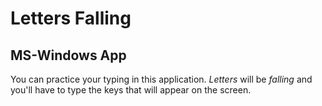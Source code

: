 <!---
matcar1972/matcar1972 is a ✨ special ✨ repository because its `README.md` (this file) appears on your GitHub profile.
You can click the Preview link to take a look at your changes.
--->
# Letters Falling

## MS-Windows App
You can practice your typing in this application. *Letters* will be *falling* and you'll have to type the keys that will appear on the screen.
